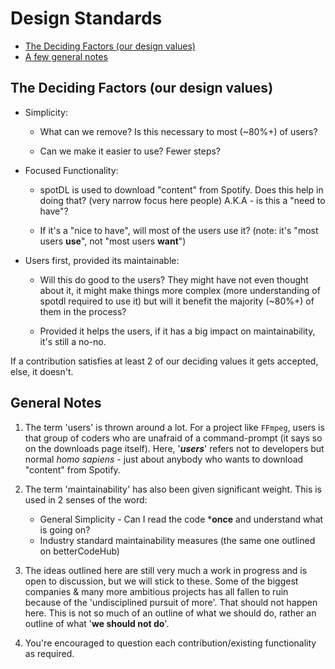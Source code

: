 # Design Standards<a name="design-standards"></a>

<!-- mdformat-toc start --slug=github --maxlevel=6 --minlevel=2 -->

- [The Deciding Factors (our design values)](#the-deciding-factors-our-design-values)
- [A few general notes](#a-few-general-notes)

<!-- mdformat-toc end -->

## The Deciding Factors (our design values)<a name="the-deciding-factors-our-design-values"></a>

- Simplicity:

  - What can we remove? Is this necessary to most (~80%+) of users?

  - Can we make it easier to use? Fewer steps?

- Focused Functionality:

  - spotDL is used to download "content" from Spotify. Does this help in doing that? (very
    narrow focus here people) A.K.A - is this a "need to have"?

  - If it's a "nice to have", will most of the users use it? (note: it's "most users
    **use**", not "most users **want**")

- Users first, provided its maintainable:

  - Will this do good to the users? They might have not even thought about it, it might
    make things more complex (more understanding of spotdl required to use it) but will it
    benefit the majority (~80%+) of them in the process?

  - Provided it helps the users, if it has a big impact on maintainability, it's still a
    no-no.

If a contribution satisfies at least 2 of our deciding values it gets accepted, else, it
doesn't.

## General Notes<a name="general-notes"></a>

1. The term 'users' is thrown around a lot. For a project like `FFmpeg`, users is that
   group of coders who are unafraid of a command-prompt (it says so on the downloads page
   itself). Here, '***users***' refers not to developers but normal *homo sapiens* - just
   about anybody who wants to download "content" from Spotify.

2. The term 'maintainability' has also been given significant weight. This is used in 2
   senses of the word:

   - General Simplicity - Can I read the code \***once** and understand what is going on?
   - Industry standard maintainability measures (the same one outlined on betterCodeHub)

3. The ideas outlined here are still very much a work in progress and is open to
   discussion, but we will stick to these. Some of the biggest companies & many more
   ambitious projects has all fallen to ruin because of the 'undisciplined pursuit of
   more'. That should not happen here. This is not so much of an outline of what we should
   do, rather an outline of what '**we should not do**'.

4. You're encouraged to question each contribution/existing functionality as required.
